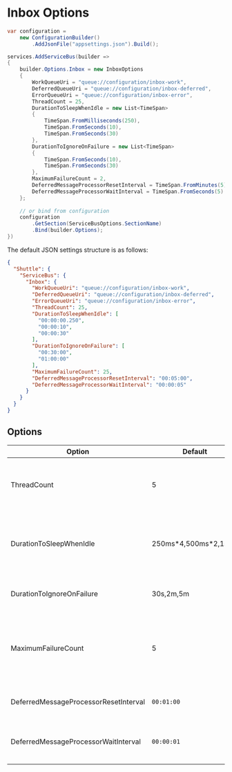 # Inbox Options

```c#
var configuration = 
    new ConfigurationBuilder()
        .AddJsonFile("appsettings.json").Build();

services.AddServiceBus(builder => 
{
    builder.Options.Inbox = new InboxOptions
    {
        WorkQueueUri = "queue://configuration/inbox-work",
        DeferredQueueUri = "queue://configuration/inbox-deferred",
        ErrorQueueUri = "queue://configuration/inbox-error",
        ThreadCount = 25,
        DurationToSleepWhenIdle = new List<TimeSpan>
        {
            TimeSpan.FromMilliseconds(250),
            TimeSpan.FromSeconds(10),
            TimeSpan.FromSeconds(30)
        },
        DurationToIgnoreOnFailure = new List<TimeSpan>
        {
            TimeSpan.FromSeconds(10),
            TimeSpan.FromSeconds(30)
        },
        MaximumFailureCount = 2,
        DeferredMessageProcessorResetInterval = TimeSpan.FromMinutes(5),
        DeferredMessageProcessorWaitInterval = TimeSpan.FromSeconds(5)
    };
    
    // or bind from configuration
    configuration
        .GetSection(ServiceBusOptions.SectionName)
        .Bind(builder.Options);
})
```

The default JSON settings structure is as follows:

```json
{
  "Shuttle": {
    "ServiceBus": {
      "Inbox": {
        "WorkQueueUri": "queue://configuration/inbox-work",
        "DeferredQueueUri": "queue://configuration/inbox-deferred",
        "ErrorQueueUri": "queue://configuration/inbox-error",
        "ThreadCount": 25,
        "DurationToSleepWhenIdle": [
          "00:00:00.250",
          "00:00:10",
          "00:00:30"
        ],
        "DurationToIgnoreOnFailure": [
          "00:30:00",
          "01:00:00"
        ],
        "MaximumFailureCount": 25,
        "DeferredMessageProcessorResetInterval": "00:05:00",
        "DeferredMessageProcessorWaitInterval": "00:00:05"
      }
    }
  }
}
```

## Options

| Option                        | Default     | Description    |
| ---                            | ---        | ---            |
| ThreadCount                    | 5            | The number of worker threads that will service the work queue.  The deferred queue will always be serviced by only 1 thread. |
| DurationToSleepWhenIdle        | 250ms\*4,500ms\*2,1s,5s | A list of `TimeSpan` instances.  Each successive idle processing run will move to the next entry in the list; resets as soon as a message is processed. |
| DurationToIgnoreOnFailure    | 30s,2m,5m | A list of `TimeSpan` instances.  Each failure will move to the next entry.|
| MaximumFailureCount            | 5            | The maximum number of failures that are retried before the message is moved to the error queue if there is one and the queue is not a stream; else the message is released.   |
| DeferredMessageProcessorResetInterval | `00:01:00` | The duration to wait before restarting the `DeferredMessageProcessor` once it has halted. |
| DeferredMessageProcessorWaitInterval | `00:00:01` | The duration to wait when the `DeferredMessageProcessor` is waiting to perform the next run. |
